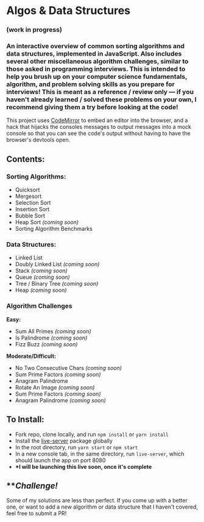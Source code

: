 # Algos & Data Structures
### (work in progress)

### An interactive overview of common sorting algorithms and data structures, implemented in JavaScript. Also includes several other miscellaneous algorithm challenges, similar to those asked in programming interviews. This is intended to help you brush up on your computer science fundamentals, algorithm, and problem solving skills as you prepare for interviews! This is meant as a reference / review only &mdash; if you haven't already learned / solved these problems on your own, I recommend giving them a try before looking at the code!

This project uses [CodeMirror](https://codemirror.net/) to embed an editor into the browser, and a hack that hijacks the consoles messages to output messages into a mock console so that you can see the code's output without having to have the browser's devtools open.

## Contents:
### Sorting Algorithms:
- Quicksort
- Mergesort
- Selection Sort
- Insertion Sort
- Bubble Sort
- Heap Sort _(coming soon)_
- Sorting Algorithm Benchmarks

### Data Structures:
- Linked List
- Doubly Linked List _(coming soon)_
- Stack _(coming soon)_
- Queue _(coming soon)_
- Tree / Binary Tree _(coming soon)_
- Heap _(coming soon)_

### Algorithm Challenges
**Easy:**
- Sum All Primes _(coming soon)_
- Is Palindrome _(coming soon)_
- Fizz Buzz _(coming soon)_

**Moderate/Difficult:**
- No Two Consecutive Chars _(coming soon)_
- Sum Prime Factors _(coming soon)_
- Anagram Palindrome
- Rotate An Image _(coming soon)_
- Sum Prime Factors _(coming soon)_
- Anagram Palindrome _(coming soon)_

## To Install:
- Fork repo, clone locally, and run `npm install` or `yarn install`
- Install the [live-server](https://github.com/tapio/live-server) package globally
- In the root directory, run `yarn start` or `npm start`
- In a new console tab, in the same directory, run `live-server`, which should launch the app on port 8080
- **\*I will be launching this live soon, once it's complete**

## \*\*_Challenge!_
Some of my solutions are less than perfect. If you come up with a better one, or want to add a new algorithm or data structure that I haven't covered, feel free to submit a PR!
